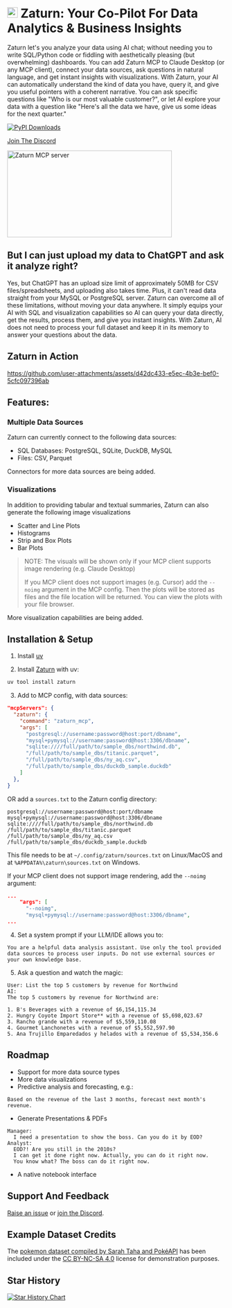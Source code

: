 <h1>
  <img src="https://github.com/kdqed/zaturn/raw/main/brand/logo.png" width="24" height="24">
  <span>Zaturn: Your Co-Pilot For Data Analytics & Business Insights</span>
</h1>

Zaturn let's you analyze your data using AI chat; without needing you to write SQL/Python code or fiddling with aesthetically pleasing (but overwhelming) dashboards. You can add Zaturn MCP to Claude Desktop (or any MCP client), connect your data sources, ask questions in natural language, and get instant insights with visualizations. With Zaturn, your AI can automatically understand the kind of data you have, query it, and give you useful pointers with a coherent narrative. You can ask specific questions like "Who is our most valuable customer?", or let AI explore your data with a question like "Here's all the data we have, give us some ideas for the next quarter."

[![PyPI Downloads](https://static.pepy.tech/badge/zaturn)](https://pepy.tech/projects/zaturn) 

[Join The Discord](https://discord.gg/K8mECeVzpQ)


<a href="https://glama.ai/mcp/servers/@kdqed/zaturn">
  <img width="380" height="200" src="https://glama.ai/mcp/servers/@kdqed/zaturn/badge" alt="Zaturn MCP server" />
</a>

## But I can just upload my data to ChatGPT and ask it analyze right?

Yes, but ChatGPT has an upload size limit of approximately 50MB for CSV files/spreadsheets, and uploading also takes time. Plus, it can't read data straight from your MySQL or PostgreSQL server. Zaturn can overcome all of these limitations, without moving your data anywhere. It simply equips your AI with SQL and visualization capabilities so AI can query your data directly, get the results, process them, and give you instant insights. With Zaturn, AI does not need to process your full dataset and keep it in its memory to answer your questions about the data.

## Zaturn in Action

https://github.com/user-attachments/assets/d42dc433-e5ec-4b3e-bef0-5cfc097396ab

## Features:

### Multiple Data Sources 
Zaturn can currently connect to the following data sources: 
- SQL Databases: PostgreSQL, SQLite, DuckDB, MySQL
- Files: CSV, Parquet

Connectors for more data sources are being added.

### Visualizations
In addition to providing tabular and textual summaries, Zaturn can also generate the following image visualizations

- Scatter and Line Plots
- Histograms
- Strip and Box Plots
- Bar Plots

> NOTE: The visuals will be shown only if your MCP client supports image rendering (e.g. Claude Desktop)
> 
> If you MCP client does not support images (e.g. Cursor) add the `--noimg` argument in the MCP config. Then the plots will be stored as files and the file location will be returned. You can view the plots with your file browser.

More visualization capabilities are being added.


## Installation & Setup
1. Install [uv](https://docs.astral.sh/uv/getting-started/installation/#installation-methods)

2. Install [Zaturn](https://pypi.org/project/zaturn/) with uv:
```bash
uv tool install zaturn
```

3. Add to MCP config, with data sources:
```json
"mcpServers": {
  "zaturn": {
    "command": "zaturn_mcp",
    "args": [
      "postgresql://username:password@host:port/dbname",
      "mysql+pymysql://username:password@host:3306/dbname",
      "sqlite:////full/path/to/sample_dbs/northwind.db",
      "/full/path/to/sample_dbs/titanic.parquet",
      "/full/path/to/sample_dbs/ny_aq.csv",
      "/full/path/to/sample_dbs/duckdb_sample.duckdb"
    ]
  },
}
```

OR add a `sources.txt` to the Zaturn config directory:
```
postgresql://username:password@host:port/dbname
mysql+pymysql://username:password@host:3306/dbname
sqlite:////full/path/to/sample_dbs/northwind.db
/full/path/to/sample_dbs/titanic.parquet
/full/path/to/sample_dbs/ny_aq.csv
/full/path/to/sample_dbs/duckdb_sample.duckdb
```

This file needs to be at `~/.config/zaturn/sources.txt` on Linux/MacOS and at `%APPDATA%\zaturn\sources.txt` on Windows.

If your MCP client does not support image rendering, add the `--noimg` argument:
```json
...
    "args": [
      "--noimg",
      "mysql+pymysql://username:password@host:3306/dbname",
...
```


4. Set a system prompt if your LLM/IDE allows you to:
```
You are a helpful data analysis assistant. Use only the tool provided data sources to process user inputs. Do not use external sources or your own knowledge base.
```

5. Ask a question and watch the magic:
```
User: List the top 5 customers by revenue for Northwind
AI: 
The top 5 customers by revenue for Northwind are:

1. B's Beverages with a revenue of $6,154,115.34
2. Hungry Coyote Import Store** with a revenue of $5,698,023.67
3. Rancho grande with a revenue of $5,559,110.08
4. Gourmet Lanchonetes with a revenue of $5,552,597.90
5. Ana Trujillo Emparedados y helados with a revenue of $5,534,356.6
```

## Roadmap

- Support for more data source types
- More data visualizations
- Predictive analysis and forecasting, e.g.:
```
Based on the revenue of the last 3 months, forecast next month's revenue.
```
- Generate Presentations & PDFs
```
Manager: 
  I need a presentation to show the boss. Can you do it by EOD?
Analyst: 
  EOD?! Are you still in the 2010s? 
  I can get it done right now. Actually, you can do it right now.
  You know what? The boss can do it right now.
```
- A native notebook interface 

## Support And Feedback

[Raise an issue](https://github.com/kdqed/zaturn/issues) or [join the Discord](https://discord.gg/K8mECeVzpQ).


## Example Dataset Credits

The [pokemon dataset compiled by Sarah Taha and PokéAPI](https://www.kaggle.com/datasets/sarahtaha/1025-pokemon) has been included under the [CC BY-NC-SA 4.0](https://creativecommons.org/licenses/by-nc-sa/4.0/) license for demonstration purposes.

## Star History

[![Star History Chart](https://api.star-history.com/svg?repos=kdqed/zaturn&type=Date)](https://www.star-history.com/#kdqed/zaturn&Date)
